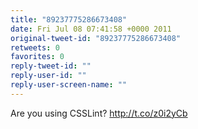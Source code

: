 ```yaml
---
title: "89237775286673408"
date: Fri Jul 08 07:41:58 +0000 2011
original-tweet-id: "89237775286673408"
retweets: 0
favorites: 0
reply-tweet-id: ""
reply-user-id: ""
reply-user-screen-name: ""
---
```

Are you using CSSLint? http://t.co/z0i2yCb
